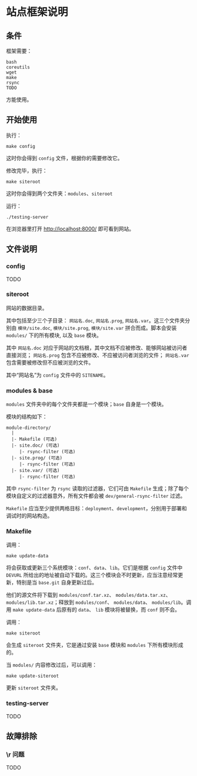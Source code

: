 # 站点框架说明

## 条件

框架需要：

	bash
	coreutils
	wget
	make
	rsync
	TODO

方能使用。

## 开始使用

执行：

	make config

这时你会得到 `config` 文件，根据你的需要修改它。

修改完毕，执行：

	make siteroot

这时你会得到两个文件夹：`modules`、`siteroot`

运行：

	./testing-server

在浏览器里打开 <http://localhost:8000/> 即可看到网站。

## 文件说明

### config

TODO

### siteroot

网站的数据目录。

其中包括至少三个子目录： `网站名.doc`, `网站名.prog`, `网站名.var`。这三个文件夹分别由 `模块/site.doc`, `模块/site.prog`, `模块/site.var` 拼合而成。脚本会安装 `modules/` 下的所有模块, 以及 `base` 模块。

其中 `网站名.doc` 对应于网站的文档根，其中文档不应被修改、能够网站被访问者直接浏览； `网站名.prog` 包含不应被修改、不应被访问者浏览的文件； `网站名.var` 包含需要被修改但不应被浏览的文件。

其中“网站名”为 `config` 文件中的 `SITENAME`。

### modules & base

`modules` 文件夹中的每个文件夹都是一个模块；`base` 自身是一个模块。

模块的结构如下：

	module-directory/
	  |
	  |- Makefile (可选)
	  |- site.doc/ (可选)
	     |- rsync-filter (可选)
	  |- site.prog/ (可选)
	     |- rsync-filter (可选)
	  |- site.var/ (可选)
	     |- rsync-filter (可选)

其中 `rsync-filter` 为 `rsync` 读取的过滤器，它们可由 `Makefile` 生成；除了每个模块自定义的过滤器意外，所有文件都会被 `dev/general-rsync-filter` 过滤。

`Makefile` 应当至少提供两格目标：`deployment`、`development`，分别用于部署和调试时的网站构造。

### Makefile

调用：

	make update-data

将会获取或更新三个系统模块：`conf`、`data`、`lib`。它们是根据 `config` 文件中 `DEVURL` 所给出的地址被自动下载的。这三个模块会不时更新，应当注意经常更新，特别是当 `base.git` 自身更新过后。

他们的源文件将下载到 `modules/conf.tar.xz`、 `modules/data.tar.xz`、 `modules/lib.tar.xz`；释放到 `modules/conf`、  `modules/data`、 `modules/lib`。调用 `make update-data` 后原有的 `data`、 `lib` 模块将被替换，而 `conf` 则不会。

调用：

	make siteroot

会生成 `siteroot` 文件夹，它是通过安装 `base` 模块和 `modules` 下所有模块形成的。

当 `modules/` 内容修改过后，可以调用：

	make update-siteroot

更新 `siteroot` 文件夹。

### testing-server

TODO

## 故障排除

### \r 问题

TODO
